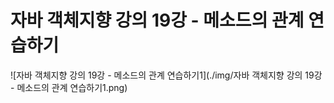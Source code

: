 # 자바 객체지향 강의 19강 - 메소드의 관계 연습하기
![자바 객체지향 강의 19강 - 메소드의 관계 연습하기1](./img/자바 객체지향 강의 19강 - 메소드의 관계 연습하기1.png)
